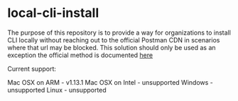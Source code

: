 # local-cli-install
 
The purpose of this repository is to provide a way for organizations to install CLI locally without reaching out to the official Postman CDN in scenarios where that url may be blocked. This solution should only be used as an exception the official method is documented [here](https://learning.postman.com/docs/postman-cli/postman-cli-installation/)


Current support:

Mac OSX on ARM - v1.13.1
Mac OSX on Intel - unsupported
Windows - unsupported
Linux - unsupported